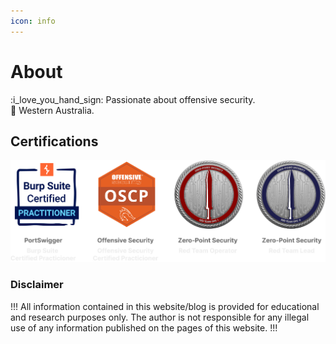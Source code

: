 ```yaml
---
icon: info
---
```

# About
:i_love_you_hand_sign: Passionate about offensive security.  
:round_pushpin: Western Australia.


## Certifications
![](Changelog/imgs/certs.png) 

### Disclaimer
!!!
All information contained in this website/blog is provided for educational and research
purposes only. The author is not responsible for any illegal use of any 
information published on the pages of this website.
!!!